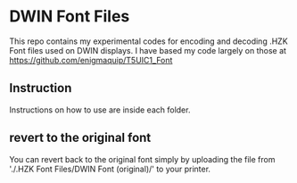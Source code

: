 # DWIN Font Files
This repo contains my experimental codes for encoding and decoding .HZK Font files used on DWIN displays. I have based my code largely on those at https://github.com/enigmaquip/T5UIC1_Font

## Instruction
Instructions on how to use are inside each folder.

## revert to the original font
You can revert back to the original font simply by uploading the file from './.HZK Font Files/DWIN Font (original)/' to your printer.

